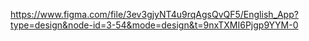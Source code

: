 https://www.figma.com/file/3ev3gjyNT4u9rqAgsQvQF5/English_App?type=design&node-id=3-54&mode=design&t=9nxTXMI6Pjgp9YYM-0
